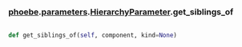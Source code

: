 ### [phoebe](phoebe.md).[parameters](phoebe.parameters.md).[HierarchyParameter](phoebe.parameters.HierarchyParameter.md).get_siblings_of

```py

def get_siblings_of(self, component, kind=None)

```



        

